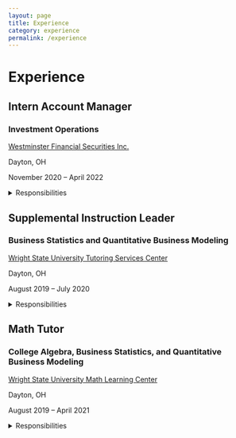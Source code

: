 ```yaml
---
layout: page
title: Experience
category: experience
permalink: /experience
---
```


<h1> Experience </h1>

<h2>Intern Account Manager</h2>
<h3>Investment Operations</h3>
<div class="experience-wrapper">
   <div class="experience-row">
      <div class="icon-wrapper"><i class="fa-solid fa-briefcase"></i></div>
      <p><a href="https://www.westminsterfinancial.com/">Westminster Financial Securities Inc.</a></p>
   </div>
   <div class="experience-row">
     <div class="icon-wrapper"><i class="fa-solid fa-location-pin"></i></div> 
     <p>Dayton, OH</p>
   </div>
   <div class="experience-row">
     <div class="icon-wrapper"><i class="fa-regular fa-calendar-days"></i></div>
     <p>November 2020 – April 2022</p>
   </div>
   <details><summary>Responsibilities</summary>
      <p>
      ■ Reconciled various portfolio and account management operations for a business of >$0.5B in AUM and >9,000 accounts <br>
      ■ Automated daily trade blotters, transfers, funds, and options reports using Microsoft Excel VBA Macro programs <br>
      ■ Provided account login and navigation support for clients and compiled portfolio performance reports for meetings <br>
      ■ Updated weekly Investment Policy Committee presentations and company pitch presentations containing risk mitigation analysis <br>
      </p>
   </details>
</div>

<h2>Supplemental Instruction Leader</h2>
<h3>Business Statistics and Quantitative Business Modeling</h3>
<div class="experience-wrapper">
   <div class="experience-row">
      <div class="icon-wrapper"><i class="fa-solid fa-briefcase"></i></div> 
      <p><a href="https://www.wright.edu/student-success/academic-support/tutoring-services">Wright State University Tutoring Services Center</a></p>
   </div>
   <div class="experience-row">
      <div class="icon-wrapper"><i class="fa-solid fa-location-pin"></i></div>
      <p>Dayton, OH</p>
   </div>
   <div class="experience-row">
      <div class="icon-wrapper"><i class="fa-regular fa-calendar-days"></i></div>
      <p>August 2019 – July 2020</p>
   </div>
   <details><summary>Responsibilities</summary>
      <p>
      ■ Developed and instructed weekly study and monthly exam review sessions for up to 60 students <br>
      ■ Reinforced topics including descriptive statistics, ad hoc analysis, hypothesis testing, probability, and forecasting <br>
      ■ Provided support and communication with students to assist with coursework <br>
      ■ Produced frequency maps of Supplemental Instruction for decision making purposes of management <br>
      </p>
   </details>  
</div>

<h2>Math Tutor</h2>
<h3>College Algebra, Business Statistics, and Quantitative Business Modeling</h3>
<div class="experience-wrapper">
   <div class="experience-row">
      <div class="icon-wrapper"><i class="fa-solid fa-briefcase"></i></div>
      <p><a href="https://www.wright.edu/student-success/academic-support/math-learning-center">Wright State University Math Learning Center</a></p>
   </div>
   <div class="experience-row">
      <div class="icon-wrapper"><i class="fa-solid fa-location-pin"></i></div>
      <p>Dayton, OH</p>
   </div>
   <div class="experience-row">
      <div class="icon-wrapper"><i class="fa-regular fa-calendar-days"></i></div>
      <p>August 2019 – April 2021</p>
   </div>
   <details><summary>Responsibilities</summary>
      <p>
      ■ Assisted up to 100 students with math homework and exam preparation on both a walk-in and appointment basis <br>
      ■ Worked in tandem with course instructors to stay updated on course curriculum <br>
      ■ Developed study skills for continuous learning of students by practicing established study techniques <br>
      ■ Encouraged learning on an individualized basis by determining measurable and attainable goals for each student <br>
      </p>
   </details>
</div>
